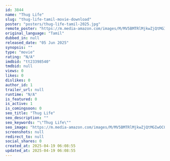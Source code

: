 ```yaml
---
id: 3844
name: "Thug Life"
slug: "thug-life-tamil-movie-download"
poster: "posters/thug-life-tamil-2025.jpg"
remote_poster: "https://m.media-amazon.com/images/M/MV5BMTRlMjkwZjQtMGIwOC00OWFmLTk5OWMtMmY1NWYxOGVkYjFkXkEyXkFqcGc@._V1_SX300.jpg"
original_language: "Tamil"
dubbed_in: null
released_date: "05 Jun 2025"
synopsis: ""
type: "movie"
rating: "N/A"
imdbid: "tt23398540"
tmdbid: null
views: 0
likes: 0
dislikes: 0
author_id: 1
trailer_url: null
runtime: "N/A"
is_featured: 0
is_active: 1
is_comingsoon: 0
seo_title: "Thug Life"
seo_description: ""
seo_keywords: "\"Thug Life\""
seo_image: "https://m.media-amazon.com/images/M/MV5BMTRlMjkwZjQtMGIwOC00OWFmLTk5OWMtMmY1NWYxOGVkYjFkXkEyXkFqcGc@._V1_SX300.jpg"
screenshots: null
redirect_to: null
social_shares: 0
created_at: 2025-04-19 06:08:55
updated_at: 2025-04-19 06:08:55
---
```


